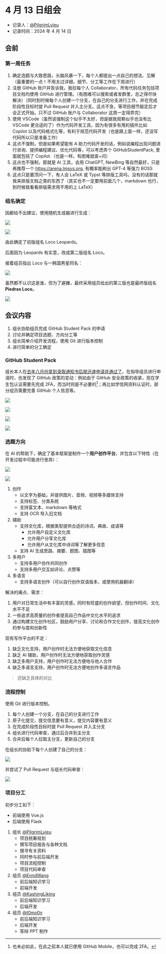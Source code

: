 # 4 月 13 日组会

- 记录人：[@PilgrimLyieu](https://github.com/pilgrimlyieu)
- 记录时间：2024 年 4 月 14 日

## 会前

### 第一周任务

1. 确定选题与大致思路，头脑风暴一下，每个人都提出一点自己的想法、见解（最重要的一点！不用太过详细，细节、分工等工作在下周进行）
2. 注册 GitHub 账户并告诉我，我拉每个人 Collaborator，所有代码任务包括项目文档均使用 GitHub 进行管理。（有困难可以搜索或者发群里，总之得尽快解决）（同时到时候每个人创建一个分支，在自己的分支进行工作，并在完成阶段性目标时提 Pull Request 并入主分支。这点不急，等项目细节敲定后才会正式开始。只不过 GitHub 账户与 Collaborator 这周一定得弄完）
3. 使用 VSCode（虽然说强制这个似乎不太好，但是据我观察似乎也没有比 VSCode 更合适的了）作为代码开发工具，因为有很多有用的插件比如 Copilot 以及代码格式化等，有利于规范代码开发（也是跟上面一样，还没写代码所以只是准备工作）
4. 这点不强制，但是如果希望能有 A 助力代码开发的话，例如说编程出现问题进行咨询、提供编程建议、优化代码等，可以考虑弄个 GitHubStudentPack, 里面就包括了 Copilot.（也是一样。有困难就查+问）
5. 这点也不强制，那就是 Al 工具，会用 ChatGPT, NewBing 等自然最好，只是再推荐一个 https://arena.lmsys.org, 有概率能刷出 GPT-4 等强力 BOSS
6. 这点只是置顶问一下，有人会 LaTeX 或 Typst 等排版工具吗，没有的话那就我来排版文档之类的东西了（其实也不一定要用前面几个，markdown 也行，到时候我看看排版需求用不用的上 LaTeX）

### 组名确定

因都给不出建议，使用随机生成器进行生成：

![](img/04-13_random.jpg)

![](img/04-13_group-names.jpg)

由此确定了初版组名 Loco Leopards。

后面因为 Leopards 有实意，改成第二版组名 Loco。

接着组员指出 Loco 与一韩国男星同名：

![](img/04-13_loco.jpg)

虽然都不认识这是谁，但为了避嫌，最终采用组员给出的第三版也是最终版组名 **Piedras Loco**。

![](img/04-13_piedras-loco.jpg)

## 会议内容

1. 组长协助组员完成 GitHub Student Pack 的申请
2. 讨论并确定项目选题、方向分工等
3. 组长简单介绍开发流程，使用 Git 进行版本控制
4. 进行简单的分工确定

### GitHub Student Pack

组长本人在[去年八月份拿到录取通知书后就迅速申请并通过了](https://pilgrimlyieu.github.io/2023/08/nju-email)，在指导组员进行申请时，也发现了 GitHub 政策的变动：例如由于 GitHub 安全政策的收紧，现在学生包认证需要先完成 2FA，而当时则是不必要的[^not_true_maybe]；再比如学信网资料认证时，部分组员需要完善 GitHub 个人信息等。

[^not_true_maybe]: 也未必如此，在此之前本人就已使用 GitHub Mobile，也可以完成 2FA。

![](img/04-13_github-student-pack-0.jpg)

![](img/04-13_github-student-pack-1.jpg)

![](img/04-13_github-student-pack-2.jpg)

![](img/04-13_github-student-pack-3.jpg)

### 选题方向

在 AI 的帮助下，确定了基本框架是制作一个**用户创作平台**，并包含以下特性（在开发过程中可能进行舍弃）：

![](img/04-13_ai-ideas.jpg)

![](img/04-13_schedule.jpg)

1. 创作
    - 以文字为基础，并提供图片、音频、视频等多媒体支持
    - 支持标签、分类系统
    - 支持富文本、markdown 等格式
    - 支持 OCR 导入旧文档
2. 辅助
    - 支持文化库，根据类型提供合适的诗词、典故、成语等
        - 允许用户自定义文化库
        - 允许用户分享文化库
        - 允许用户从文化库中诗词等了解更多信息
    - 支持 AI 生成思路、摘要、题图、插图等
3. 多用户
    - 支持多用户协作共同创作
    - 支持多用户交互如评论、点赞等
4. 多语言
    - 支持多语言创作（可以自行创作双语版本，或使用机器翻译）

解决的痛点、需求：
1. 用户对日常生活中有丰富的灵感，同时有旺盛的创作欲望，但创作时间、文化水平不足
2. 一些追求高质量的创作者提高自己作品中文化水平的追求
3. 通过构建文化创作社区，鼓励用户分享、讨论和合作文化创作，提高文化创作的参与度和创新性

现有写作平台的不足：
1. 缺乏文化支持，用户创作时无法方便地获取文化信息
2. 缺乏 AI 辅助，用户创作时无法方便地获取创作灵感
3. 缺乏多用户支持，用户创作时无法方便地与他人合作
4. 缺乏多语言支持，用户创作时无法方便地创作多语言作品

> 还缺乏具体的对比

### 流程控制

使用 Git 进行版本控制。

1. 每个人创建一个分支，在自己的分支进行工作
2. 原子化提交，提交信息要有意义，提交内容要有意义
3. 在完成阶段性目标时提 Pull Request 并入主分支
4. 组长进行代码审查，通过后合并到主分支
5. 合并后每个人拉取主分支，更新自己的分支

在组长的协助下每个人创建了自己的分支：

![](img/04-13_branches.jpg)

并尝试了 Pull Request 与组长代码审查：

![](img/04-13_pr.jpg)

### 项目分工

初步分工如下：

- 前端使用 Vue.js
- 后端使用 Flask

1. 组长 [@PilgrimLyieu](https://github.com/pilgrimlyieu)
    - 项目统筹规划
    - 撰写项目报告与各种文档
    - 搜寻有关资料
    - 同时参与前后端开发
    - 项目流程控制
    - 项目代码审查
2. 组员 [@EnndWang](https://github.com/EnndWang)
    - 前后端知识学习
    - 前端开发
3. 组员 [@KashingLiking](https://github.com/KashingLiking)
    - 前后端知识学习
    - 后端开发
4. 组员 [@t0mo0n](https://github.com/t0mo0n)
    - 前后端知识学习
    - 后端开发
    - 答辩 PPT 制作
